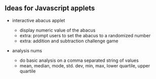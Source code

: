 ## Ideas for Javascript applets

- interactive abacus applet
	- display numeric value of the abacus
	- extra: prompt users to set the abacus to a randomized number
	- extra: addition and subtraction challenge game

- analysis nums
    - do basic analysis on a comma separated string of values
    - mean, median, mode, std. dev, min, max, lower quartile, upper quartile